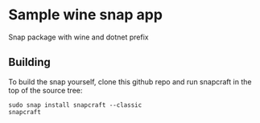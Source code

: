 Sample wine snap app
======

Snap package with wine and dotnet prefix

Building
--------

To build the snap yourself, clone this github repo and run snapcraft in the top of the source tree:

```
sudo snap install snapcraft --classic
snapcraft
```
